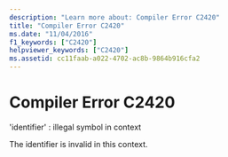 ```yaml
---
description: "Learn more about: Compiler Error C2420"
title: "Compiler Error C2420"
ms.date: "11/04/2016"
f1_keywords: ["C2420"]
helpviewer_keywords: ["C2420"]
ms.assetid: cc11faab-a022-4702-ac8b-9864b916cfa2
---
```

# Compiler Error C2420

'identifier' : illegal symbol in context

The identifier is invalid in this context.
